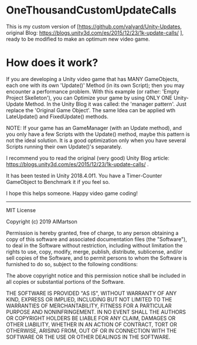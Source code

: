 # OneThousandCustomUpdateCalls

This is my custom version of [https://github.com/valyard/Unity-Updates, original Blog: https://blogs.unity3d.com/es/2015/12/23/1k-update-calls/ ], ready to be modified to make an optimum new video game.


# How does it work?

If you are developing a Unity video game that has MANY GameObjects, each one with its own 'Update()' Method (in its own Script); then you may encounter a performance problem. With this example (or rather: 'Empty Project Skelleton'), you can Optimize your game by using ONLY ONE Unity-Update Method. In the Unity Blog it was called: the 'manager pattern'. Just replace the 'Original Game Object'. The same Idea can be applied wth LateUpdate() and FixedUpdate() methods.

NOTE: If your game has an GameManager (with an Update method), and you only have a few Scripts with the Update() method, maybe this pattern is not the ideal solution. It is a good optimization only when you have several Scripts running their own Update()'s separately. 

I recommend you to read the original (very good) Unity Blog article: https://blogs.unity3d.com/es/2015/12/23/1k-update-calls/ .

It has been tested in Unity 2018.4.0f1. You have a Timer-Counter GameObject to Benchmark it if you feel so.

I hope this helps someone.
Happy video game coding!

*****************************************

MIT License

Copyright (c) 2019 AlMartson

Permission is hereby granted, free of charge, to any person obtaining a copy
of this software and associated documentation files (the "Software"), to deal
in the Software without restriction, including without limitation the rights
to use, copy, modify, merge, publish, distribute, sublicense, and/or sell
copies of the Software, and to permit persons to whom the Software is
furnished to do so, subject to the following conditions:

The above copyright notice and this permission notice shall be included in all
copies or substantial portions of the Software.

THE SOFTWARE IS PROVIDED "AS IS", WITHOUT WARRANTY OF ANY KIND, EXPRESS OR
IMPLIED, INCLUDING BUT NOT LIMITED TO THE WARRANTIES OF MERCHANTABILITY,
FITNESS FOR A PARTICULAR PURPOSE AND NONINFRINGEMENT. IN NO EVENT SHALL THE
AUTHORS OR COPYRIGHT HOLDERS BE LIABLE FOR ANY CLAIM, DAMAGES OR OTHER
LIABILITY, WHETHER IN AN ACTION OF CONTRACT, TORT OR OTHERWISE, ARISING FROM,
OUT OF OR IN CONNECTION WITH THE SOFTWARE OR THE USE OR OTHER DEALINGS IN THE
SOFTWARE.
